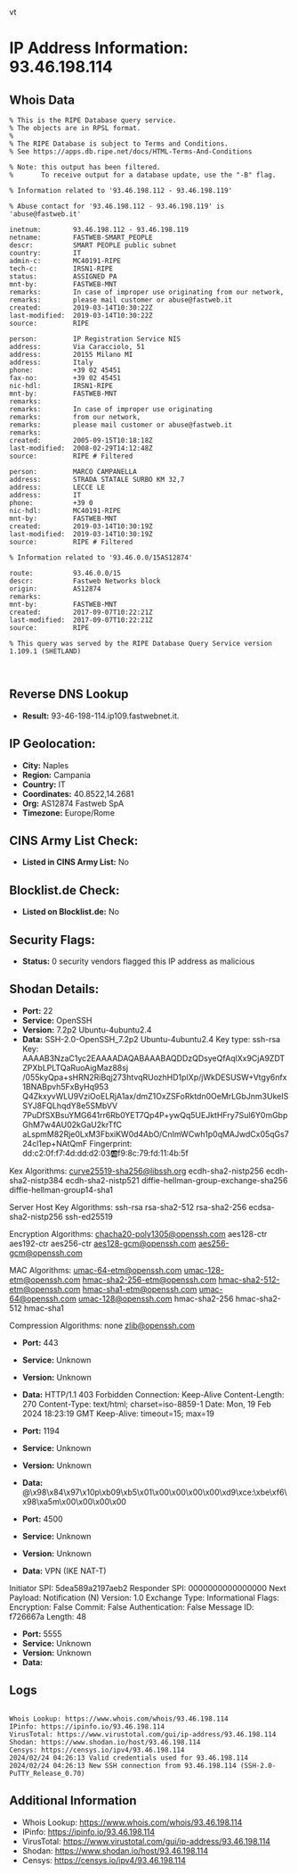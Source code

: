 vt
# IP Address Information: 93.46.198.114

## Whois Data
```
% This is the RIPE Database query service.
% The objects are in RPSL format.
%
% The RIPE Database is subject to Terms and Conditions.
% See https://apps.db.ripe.net/docs/HTML-Terms-And-Conditions

% Note: this output has been filtered.
%       To receive output for a database update, use the "-B" flag.

% Information related to '93.46.198.112 - 93.46.198.119'

% Abuse contact for '93.46.198.112 - 93.46.198.119' is 'abuse@fastweb.it'

inetnum:        93.46.198.112 - 93.46.198.119
netname:        FASTWEB-SMART_PEOPLE
descr:          SMART PEOPLE public subnet
country:        IT
admin-c:        MC40191-RIPE
tech-c:         IRSN1-RIPE
status:         ASSIGNED PA
mnt-by:         FASTWEB-MNT
remarks:        In case of improper use originating from our network,
remarks:        please mail customer or abuse@fastweb.it
created:        2019-03-14T10:30:22Z
last-modified:  2019-03-14T10:30:22Z
source:         RIPE

person:         IP Registration Service NIS
address:        Via Caracciolo, 51
address:        20155 Milano MI
address:        Italy
phone:          +39 02 45451
fax-no:         +39 02 45451
nic-hdl:        IRSN1-RIPE
mnt-by:         FASTWEB-MNT
remarks:
remarks:        In case of improper use originating
remarks:        from our network,
remarks:        please mail customer or abuse@fastweb.it
remarks:
created:        2005-09-15T10:18:18Z
last-modified:  2008-02-29T14:12:48Z
source:         RIPE # Filtered

person:         MARCO CAMPANELLA
address:        STRADA STATALE SURBO KM 32,7
address:        LECCE LE
address:        IT
phone:          +39 0
nic-hdl:        MC40191-RIPE
mnt-by:         FASTWEB-MNT
created:        2019-03-14T10:30:19Z
last-modified:  2019-03-14T10:30:19Z
source:         RIPE # Filtered

% Information related to '93.46.0.0/15AS12874'

route:          93.46.0.0/15
descr:          Fastweb Networks block
origin:         AS12874
remarks:
mnt-by:         FASTWEB-MNT
created:        2017-09-07T10:22:21Z
last-modified:  2017-09-07T10:22:21Z
source:         RIPE

% This query was served by the RIPE Database Query Service version 1.109.1 (SHETLAND)



```
## Reverse DNS Lookup
- **Result:** 93-46-198-114.ip109.fastwebnet.it.

## IP Geolocation:
- **City:** Naples
- **Region:** Campania
- **Country:** IT
- **Coordinates:** 40.8522,14.2681
- **Org:** AS12874 Fastweb SpA
- **Timezone:** Europe/Rome

## CINS Army List Check:
- **Listed in CINS Army List:** 
No

## Blocklist.de Check:
- **Listed on Blocklist.de:** 
No

## Security Flags:
- **Status:** 0 security vendors flagged this IP address as malicious

## Shodan Details:
- **Port:** 22
- **Service:** OpenSSH
- **Version:** 7.2p2 Ubuntu-4ubuntu2.4
- **Data:** SSH-2.0-OpenSSH_7.2p2 Ubuntu-4ubuntu2.4
Key type: ssh-rsa
Key: AAAAB3NzaC1yc2EAAAADAQABAAABAQDDzQDsyeQfAqlXx9CjA9ZDTZPXbLPLTQaRuoAigMaz88sj
/055kyQpa+sHRN2RiBqj273htvqRUozhHD1pIXp/jWkDESUSW+Vtgy6nfx1BNABpvh5FxByHq953
Q4ZkxyvWLU9VziOoELRjA1ax/dmZ1OxZSFoRktdn0OeMrLGbJnm3UkeISSYJ8FQLhqdY8e5SMbVV
7PuDfSXBsuYMG641rr6Rb0YET7Qp4P+ywQq5UEJktHFry7Sul6Y0mGbpGhM7w4AU02kGaU2krTfC
aLspmM82Rje0LxM3FbxiKW0d4AbO/CnImWCwh1p0qMAJwdCx05qGs724cl1ep+NAtQmF
Fingerprint: dd:c2:0f:f7:4d:dd:d2:03:ab:f9:8c:79:fd:11:4b:5f

Kex Algorithms:
	curve25519-sha256@libssh.org
	ecdh-sha2-nistp256
	ecdh-sha2-nistp384
	ecdh-sha2-nistp521
	diffie-hellman-group-exchange-sha256
	diffie-hellman-group14-sha1

Server Host Key Algorithms:
	ssh-rsa
	rsa-sha2-512
	rsa-sha2-256
	ecdsa-sha2-nistp256
	ssh-ed25519

Encryption Algorithms:
	chacha20-poly1305@openssh.com
	aes128-ctr
	aes192-ctr
	aes256-ctr
	aes128-gcm@openssh.com
	aes256-gcm@openssh.com

MAC Algorithms:
	umac-64-etm@openssh.com
	umac-128-etm@openssh.com
	hmac-sha2-256-etm@openssh.com
	hmac-sha2-512-etm@openssh.com
	hmac-sha1-etm@openssh.com
	umac-64@openssh.com
	umac-128@openssh.com
	hmac-sha2-256
	hmac-sha2-512
	hmac-sha1

Compression Algorithms:
	none
	zlib@openssh.com


- **Port:** 443
- **Service:** Unknown
- **Version:** Unknown
- **Data:** HTTP/1.1 403 Forbidden
Connection: Keep-Alive
Content-Length: 270
Content-Type: text/html; charset=iso-8859-1
Date: Mon, 19 Feb 2024 18:23:19 GMT
Keep-Alive: timeout=15; max=19



- **Port:** 1194
- **Service:** Unknown
- **Version:** Unknown
- **Data:** @\x98\x84\x97\x10p\xb09\xb5\x01\x00\x00\x00\x00\xd9\xce:\xbe\xf6\x98\xa5m\x00\x00\x00\x00

- **Port:** 4500
- **Service:** Unknown
- **Version:** Unknown
- **Data:** VPN (IKE NAT-T)

Initiator SPI: 5dea589a2197aeb2
Responder SPI: 0000000000000000
Next Payload: Notification (N)
Version: 1.0
Exchange Type: Informational
Flags:
    Encryption:     False
    Commit:         False
    Authentication: False
Message ID: f726667a
Length: 48

- **Port:** 5555
- **Service:** Unknown
- **Version:** Unknown
- **Data:** 

## Logs
```

Whois Lookup: https://www.whois.com/whois/93.46.198.114
IPinfo: https://ipinfo.io/93.46.198.114
VirusTotal: https://www.virustotal.com/gui/ip-address/93.46.198.114
Shodan: https://www.shodan.io/host/93.46.198.114
Censys: https://censys.io/ipv4/93.46.198.114
2024/02/24 04:26:13 Valid credentials used for 93.46.198.114
2024/02/24 04:26:13 New SSH connection from 93.46.198.114 (SSH-2.0-PuTTY_Release_0.70)

```
## Additional Information
- Whois Lookup: https://www.whois.com/whois/93.46.198.114
- IPinfo: https://ipinfo.io/93.46.198.114
- VirusTotal: https://www.virustotal.com/gui/ip-address/93.46.198.114
- Shodan: https://www.shodan.io/host/93.46.198.114
- Censys: https://censys.io/ipv4/93.46.198.114

